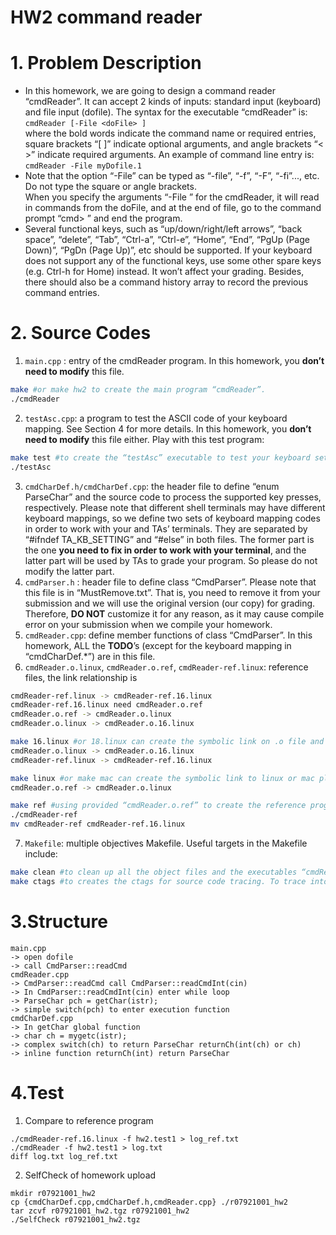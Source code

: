 # HW2 command reader

# 1. Problem Description
- In this homework, we are going to design a command reader “cmdReader”. It
can accept 2 kinds of inputs: standard input (keyboard) and file input (dofile). The
syntax for the executable “cmdReader” is:  
```cmdReader [-File <doFile> ]```  
where the bold words indicate the command name or required entries, square
brackets “[ ]” indicate optional arguments, and angle brackets “< >” indicate
required arguments. An example of command line entry is:  
```cmdReader -File myDofile.1```  
- Note that the option “-File” can be typed as “-file”, “-f”, “-F”, “-fi”..., etc. Do not type
the square or angle brackets.  
When you specify the arguments “-File <doFile>” for the cmdReader, it will
read in commands from the doFile, and at the end of file, go to the command prompt
“cmd> ” and end the program.  
- Several functional keys, such as “up/down/right/left arrows”, “back space”,
“delete”, “Tab”, “Ctrl-a”, “Ctrl-e”, “Home”, “End”, “PgUp (Page Down)”, “PgDn
(Page Up)”, etc should be supported. If your keyboard does not support any of the
functional keys, use some other spare keys (e.g. Ctrl-h for Home) instead. It won’t
affect your grading. Besides, there should also be a command history array to record
the previous command entries.

# 2. Source Codes
1. ```main.cpp``` : entry of the cmdReader program. In this homework, you  **don’t need to modify** this file.
```sh
make #or make hw2 to create the main program “cmdReader”.
./cmdReader
```
2. ```testAsc.cpp```: a program to test the ASCII code of your keyboard mapping. See Section 4 for more details. In this homework, you **don’t need to modify** this file either. Play with this test program:
```sh
make test #to create the “testAsc” executable to test your keyboard setting.
./testAsc
```
3. ```cmdCharDef.h/cmdCharDef.cpp```: the header file to define “enum ParseChar” and the source code to process the supported key presses, respectively. Please note that different shell terminals may have different keyboard mappings, so we define two sets of keyboard mapping codes in order to work with your and TAs’ terminals. They are separated by
“#ifndef TA_KB_SETTING” and “#else” in both files. The former part is the one **you need to fix in order to work with your terminal**, and the latter part will be used by TAs to grade your program. So please do not modify the latter part.
4. ```cmdParser.h``` : header file to define class “CmdParser”. Please note that this file is in “MustRemove.txt”. That is, you need to remove it from your submission and we will use the original version (our copy) for grading. Therefore, **DO NOT** customize it for any reason, as it may cause compile error on your submission when we compile your homework.
5. ```cmdReader.cpp```: define member functions of class “CmdParser”. In this homework, ALL the **TODO**’s (except for the keyboard mapping in “cmdCharDef.*”) are in this file.
6. ```cmdReader.o.linux```, ```cmdReader.o.ref```, ```cmdReader-ref.linux```: reference files, the link relationship is
```sh
cmdReader-ref.linux -> cmdReader-ref.16.linux
cmdReader-ref.16.linux need cmdReader.o.ref
cmdReader.o.ref -> cmdReader.o.linux
cmdReader.o.linux -> cmdReader.o.16.linux
```
```sh
make 16.linux #or 18.linux can create the symbolic link on .o file and exe file to specify version
cmdReader.o.linux -> cmdReader.o.16.linux
cmdReader-ref.linux -> cmdReader-ref.16.linux
```
```sh
make linux #or make mac can create the symbolic link to linux or mac platform, respectively.
cmdReader.o.ref -> cmdReader.o.linux
```
```sh
make ref #using provided “cmdReader.o.ref” to create the reference program.
./cmdReader-ref
mv cmdReader-ref cmdReader-ref.16.linux
```
7. ```Makefile```: multiple objectives Makefile. Useful targets in the Makefile include:
```sh
make clean #to clean up all the object files and the executables “cmdReader” and “testAsc”.
make ctags #to creates the ctags for source code tracing. To trace into a symbol, place your cursor on top of it and type “Ctrl-]”. To get back, type “Ctrl-t”.
```

# 3.Structure
```
main.cpp
-> open dofile
-> call CmdParser::readCmd
cmdReader.cpp
-> CmdParser::readCmd call CmdParser::readCmdInt(cin)
-> In CmdParser::readCmdInt(cin) enter while loop
-> ParseChar pch = getChar(istr);
-> simple switch(pch) to enter execution function
cmdCharDef.cpp
-> In getChar global function
-> char ch = mygetc(istr);
-> complex switch(ch) to return ParseChar returnCh(int(ch) or ch)
-> inline function returnCh(int) return ParseChar
```

# 4.Test
1. Compare to reference program
```
./cmdReader-ref.16.linux -f hw2.test1 > log_ref.txt
./cmdReader -f hw2.test1 > log.txt
diff log.txt log_ref.txt
```
2. SelfCheck of homework upload
```
mkdir r07921001_hw2
cp {cmdCharDef.cpp,cmdCharDef.h,cmdReader.cpp} ./r07921001_hw2
tar zcvf r07921001_hw2.tgz r07921001_hw2
./SelfCheck r07921001_hw2.tgz
```
